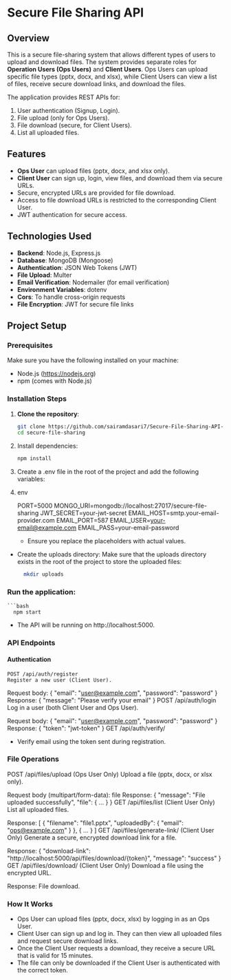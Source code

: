 # Secure File Sharing API

## Overview

This is a secure file-sharing system that allows different types of users to upload and download files. The system provides separate roles for **Operation Users (Ops Users)** and **Client Users**. Ops Users can upload specific file types (pptx, docx, and xlsx), while Client Users can view a list of files, receive secure download links, and download the files.

The application provides REST APIs for:

1. User authentication (Signup, Login).
2. File upload (only for Ops Users).
3. File download (secure, for Client Users).
4. List all uploaded files.

## Features

- **Ops User** can upload files (pptx, docx, and xlsx only).
- **Client User** can sign up, login, view files, and download them via secure URLs.
- Secure, encrypted URLs are provided for file download.
- Access to file download URLs is restricted to the corresponding Client User.
- JWT authentication for secure access.

## Technologies Used

- **Backend**: Node.js, Express.js
- **Database**: MongoDB (Mongoose)
- **Authentication**: JSON Web Tokens (JWT)
- **File Upload**: Multer
- **Email Verification**: Nodemailer (for email verification)
- **Environment Variables**: dotenv
- **Cors**: To handle cross-origin requests
- **File Encryption**: JWT for secure file links

## Project Setup

### Prerequisites

Make sure you have the following installed on your machine:

- Node.js (https://nodejs.org)
- npm (comes with Node.js)

### Installation Steps

1. **Clone the repository**:
   ```bash
   git clone https://github.com/sairamdasari7/Secure-File-Sharing-API-App.git
   cd secure-file-sharing

2. Install dependencies:

    ```bash
    npm install

3. Create a .env file in the root of the project and add the following variables:

4. env

    PORT=5000
    MONGO_URI=mongodb://localhost:27017/secure-file-sharing
    JWT_SECRET=your-jwt-secret
    EMAIL_HOST=smtp.your-email-provider.com
    EMAIL_PORT=587
    EMAIL_USER=your-email@example.com
    EMAIL_PASS=your-email-password

   - Ensure you replace the placeholders with actual values.

- Create the uploads directory: Make sure that the uploads directory exists in the root of the project to store the uploaded files:


    ```bash
      mkdir uploads
    
 ### Run the application:

    ```bash
      npm start
      
  - The API will be running on http://localhost:5000.

### API Endpoints
  #### Authentication
    POST /api/auth/register
    Register a new user (Client User).

  Request body: { "email": "user@example.com", "password": "password" }
  Response: { "message": "Please verify your email" }
  POST /api/auth/login
  Log in a user (both Client User and Ops User).

  Request body: { "email": "user@example.com", "password": "password" }
  Response: { "token": "jwt-token" }
  GET /api/auth/verify/

- Verify email using the token sent during registration.

### File Operations
  POST /api/files/upload (Ops User Only)
  Upload a file (pptx, docx, or xlsx only).

  Request body (multipart/form-data): file
  Response: { "message": "File uploaded successfully", "file": { ... } }
  GET /api/files/list (Client User Only)
  List all uploaded files.
  
  Response: [ { "filename": "file1.pptx", "uploadedBy": { "email": "ops@example.com" } }, { ... } ]
  GET /api/files/generate-link/
  (Client User Only)
  Generate a secure, encrypted download link for a file.

  Response: { "download-link": "http://localhost:5000/api/files/download/{token}", "message": "success" }
  GET /api/files/download/
  (Client User Only)
  Download a file using the encrypted URL.
  
  Response: File download.

### How It Works

- Ops User can upload files (pptx, docx, xlsx) by logging in as an Ops User.
- Client User can sign up and log in. They can then view all uploaded files and request secure download links.
- Once the Client User requests a download, they receive a secure URL that is valid for 15 minutes.
- The file can only be downloaded if the Client User is authenticated with the correct token.
